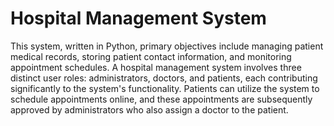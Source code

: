 # Hospital Management System

This system, written in Python, primary objectives include managing patient medical records, storing patient contact information, and monitoring appointment schedules. A hospital management system involves three distinct user roles: administrators, doctors, and patients, each contributing significantly to the system's functionality. Patients can utilize the system to schedule appointments online, and these appointments are subsequently approved by administrators who also assign a doctor to the patient.
